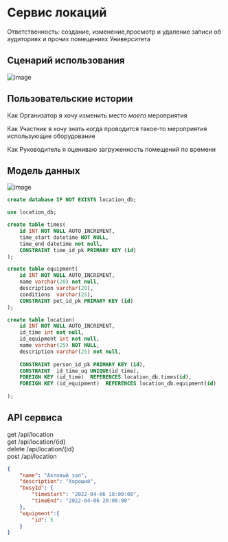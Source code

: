 # Сервис локаций

Ответственность: создание, изменение,просмотр и удаление записи об аудиториях и прочих помещениях Университета

## Сценарий использования

![image](https://user-images.githubusercontent.com/49455695/163052384-5c24193e-b9ce-46af-a84e-52163810835b.png)

## Пользовательские истории

Как Организатор я хочу изменить место _моего_ мероприятия

Как Участник я хочу знать когда проводится такое-то мероприятия использующие оборудование

Как Руководитель я оцениваю загруженность помещений по времени

## Модель данных
![image](https://user-images.githubusercontent.com/49455695/163052336-ca81e223-d4ac-46a0-91e2-69d4b9202e9a.png)
```sql
create database IF NOT EXISTS location_db;

use location_db;

create table times(
	id INT NOT NULL AUTO_INCREMENT,
    time_start datetime NOT NULL,
    time_end datetime not null,
    CONSTRAINT time_id_pk PRIMARY KEY (id)
);

create table equipment(
	id INT NOT NULL AUTO_INCREMENT,
    name varchar(20) not null,
    description varchar(20),
    conditions  varchar(25),
    CONSTRAINT pet_id_pk PRIMARY KEY (id)
);

create table location(
	id INT NOT NULL AUTO_INCREMENT,
    id_time int not null,
    id_equipment int not null,
    name varchar(25) NOT NULL,
    description varchar(25) not null,
  
    CONSTRAINT person_id_pk PRIMARY KEY (id),
    CONSTRAINT  id_time_uq UNIQUE(id_time),
    FOREIGN KEY (id_time)  REFERENCES location_db.times(id),
    FOREIGN KEY (id_equipment)  REFERENCES location_db.equipment(id)
    
);
```
## API сервиса

get /api/location </br>
get /api/location/{id}</br>
delete /api/location/{id}</br>
post /api/location</br>
``` json
{
    "name": "Актовый зал",
    "description": "Хороший",
    "busyId": {
        "timeStart": "2022-04-06 18:00:00",
        "timeEnd": "2022-04-06 20:00:00"
    },
    "equipment":{
        "id": 5
    }
}
```
